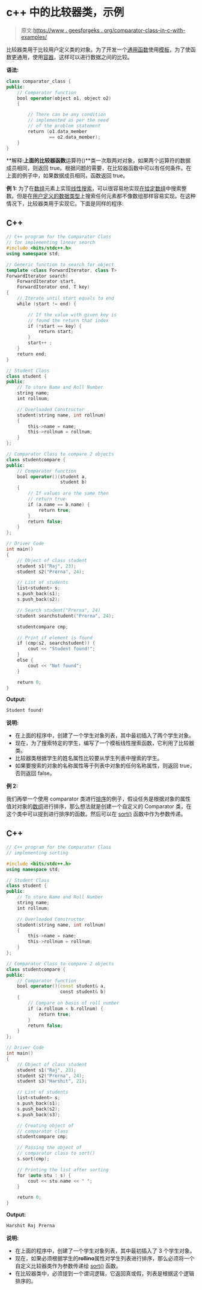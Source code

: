# c++ 中的比较器类，示例

> 原文:[https://www . geesforgeks . org/comparator-class-in-c-with-examples/](https://www.geeksforgeeks.org/comparator-class-in-c-with-examples/)

比较器类用于比较用户定义类的对象。为了开发一个[通用函数](https://www.geeksforgeeks.org/generics-in-c/)使用[模板](https://www.geeksforgeeks.org/templates-cpp/)，为了使函数更通用，使用[容器](https://www.geeksforgeeks.org/containers-cpp-stl/)，这样可以进行数据之间的比较。

**语法:**

```cpp
class comparator_class {
public:
    // Comparator function
    bool operator(object o1, object o2)
    {

        // There can be any condition
        // implemented as per the need
        // of the problem statement
        return (o1.data_member
                == o2.data_member);
    }
}
```

**解释:**上面的比较器函数**运算符()**类一次取两对对象，如果两个运算符的数据成员相同，则返回 true。根据问题的需要，在比较器函数中可以有任何条件。在上面的例子中，如果数据成员相同，函数返回 true。

**例 1:**
为了在[数组](https://www.geeksforgeeks.org/introduction-to-arrays/)元素上实现[线性搜索](https://www.geeksforgeeks.org/linear-search/)，可以很容易地实现[在给定数组](https://www.geeksforgeeks.org/recursive-c-program-linearly-search-element-given-array/)中搜索整数。但是在[用户定义的数据类型](https://www.geeksforgeeks.org/user-defined-data-types-in-c/)上搜索任何元素都不像数组那样容易实现。在这种情况下，比较器类用于实现它。下面是同样的程序:

## C++

```cpp
// C++ program for the Comparator Class
// for implementing linear search
#include <bits/stdc++.h>
using namespace std;

// Generic function to search for object
template <class ForwardIterator, class T>
ForwardIterator search(
    ForwardIterator start,
    ForwardIterator end, T key)
{
    // Iterate until start equals to end
    while (start != end) {

        // If the value with given key is
        // found the return that index
        if (*start == key) {
            return start;
        }
        start++ ;
    }
    return end;
}

// Student Class
class student {
public:
    // To store Name and Roll Number
    string name;
    int rollnum;

    // Overloaded Constructor
    student(string name, int rollnum)
    {
        this->name = name;
        this->rollnum = rollnum;
    }
};

// Comparator Class to compare 2 objects
class studentcompare {
public:
    // Comparator function
    bool operator()(student a,
                    student b)
    {
        // If values are the same then
        // return true
        if (a.name == b.name) {
            return true;
        }
        return false;
    }
};

// Driver Code
int main()
{
    // Object of class student
    student s1("Raj", 23);
    student s2("Prerna", 24);

    // List of students
    list<student> s;
    s.push_back(s1);
    s.push_back(s2);

    // Search student("Prerna", 24)
    student searchstudent("Prerna", 24);

    studentcompare cmp;

    // Print if element is found
    if (cmp(s2, searchstudent)) {
        cout << "Student found!";
    }
    else {
        cout << "Not found";
    }

    return 0;
}
```

**Output:**

```cpp
Student found!

```

**说明:**

*   在上面的程序中，创建了一个学生对象列表，其中最初插入了两个学生对象。
*   现在，为了搜索特定的学生，编写了一个模板线性搜索函数，它利用了比较器类。
*   比较器类根据学生的姓名属性比较要从学生列表中搜索的学生。
*   如果要搜索的对象的名称属性等于列表中对象的任何名称属性，则返回 true，否则返回 false。

**例 2:**

我们再举一个使用 comparator 类进行[排序](https://www.geeksforgeeks.org/sorting-algorithms/)的例子，假设任务是根据对象的属性值对对象的[数组](https://www.geeksforgeeks.org/how-to-initialize-array-of-objects-with-parameterized-constructors-in-c/)进行排序，那么想法就是创建一个自定义的 Comparator 类，在这个类中可以提到进行排序的函数。然后可以在 [sort()](https://www.geeksforgeeks.org/arrays-sort-in-java-with-examples/) 函数中作为参数传递。

## C++

```cpp
// C++ program for the Comparator Class
// implementing sorting

#include <bits/stdc++.h>
using namespace std;

// Student Class
class student {
public:
    // To store Name and Roll Number
    string name;
    int rollnum;

    // Overloaded Constructor
    student(string name, int rollnum)
    {
        this->name = name;
        this->rollnum = rollnum;
    }
};

// Comparator Class to compare 2 objects
class studentcompare {
public:
    // Comparator function
    bool operator()(const student& a,
                    const student& b)
    {
        // Compare on basis of roll number
        if (a.rollnum < b.rollnum) {
            return true;
        }
        return false;
    }
};

// Driver Code
int main()
{
    // Object of class student
    student s1("Raj", 23);
    student s2("Prerna", 24);
    student s3("Harshit", 21);

    // List of students
    list<student> s;
    s.push_back(s1);
    s.push_back(s2);
    s.push_back(s3);

    // Creating object of
    // comparator class
    studentcompare cmp;

    // Passing the object of
    // comparator class to sort()
    s.sort(cmp);

    // Printing the list after sorting
    for (auto stu : s) {
        cout << stu.name << " ";
    }

    return 0;
}
```

**Output:**

```cpp
Harshit Raj Prerna

```

**说明:**

*   在上面的程序中，创建了一个学生对象列表，其中最初插入了 3 个学生对象。
*   现在，如果必须根据学生的**rollino**属性对学生列表进行排序，那么必须将一个自定义比较器类作为参数传递给 [sort()](https://www.geeksforgeeks.org/sort-c-stl/) 函数。
*   在比较器类中，必须提到一个谓词逻辑，它返回真或假，列表是根据这个逻辑排序的。